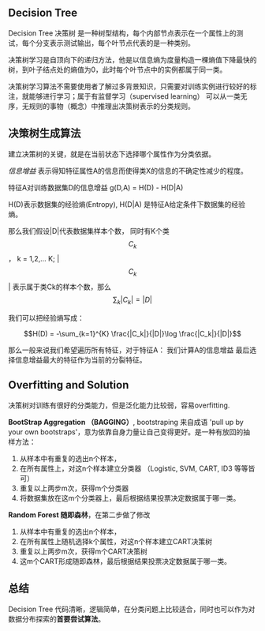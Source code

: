 ## Decision Tree

Decision Tree 决策树 是一种树型结构，每个内部节点表示在一个属性上的测试，每个分支表示测试输出，每个叶节点代表的是一种类别。

决策树学习是自顶向下的递归方法，他是以信息熵为度量构造一棵熵值下降最快的树，到叶子结点处的熵值为0，此时每个叶节点中的实例都属于同一类。

决策树学习算法不需要使用者了解过多背景知识，只需要对训练实例进行较好的标注，就能够进行学习；属于有监督学习（supervised learning）
可以从一类无序，无规则的事物（概念）中推理出决策树表示的分类规则。

## 决策树生成算法

建立决策树的关键，就是在当前状态下选择哪个属性作为分类依据。

*信息增益* 表示得知特征属性A的信息而使得类X的信息的不确定性减少的程度。

特征A对训练数据集D的信息增益 g(D,A) = H(D) - H(D|A)

 H(D)表示数据集的经验熵(Entropy), H(D|A) 是特征A给定条件下数据集的经验熵。
 
 那么我们假设|D|代表数据集样本个数， 同时有K个类$$C_k$$， k = 1,2,... K; |$$C_k$$| 表示属于类Ck的样本个数，那么 $$\sum_{k} |C_k| = |D|$$
 
 我们可以把经验熵写成： 
 
 $$H(D) = -\sum_{k=1}^{K} \frac{|C_k|}{|D|}\log \frac{|C_k|}{|D|}$$
 
 
那么一般来说我们希望遍历所有特征，对于特征A：
我们计算A的信息增益
最后选择信息增益最大的特征作为当前的分裂特征。


## Overfitting and Solution
决策树对训练有很好的分类能力，但是泛化能力比较弱，容易overfitting.

**BootStrap Aggregation （BAGGING）**, bootstraping 来自成语 'pull up by your own bootstraps'，意为依靠自身力量让自己变得更好。是一种有放回的抽样方法：
1. 从样本中有重复的选出n个样本，
2. 在所有属性上，对这n个样本建立分类器 （Logistic, SVM, CART, ID3 等等皆可）
3. 重复以上两步m次，获得m个分类器
4. 将数据集放在这m个分类器上，最后根据结果投票决定数据属于哪一类。

**Random Forest 随即森林**，在第二步做了修改
1. 从样本中有重复的选出n个样本，
2. 在所有属性上随机选择k个属性，对这n个样本建立CART决策树
3. 重复以上两步m次，获得m个CART决策树
4. 这m个CART形成随即森林，最后根据结果投票决定数据属于哪一类。


## 总结
Decision Tree 代码清晰，逻辑简单，在分类问题上比较适合，同时也可以作为对数据分布探索的**首要尝试算法**。




